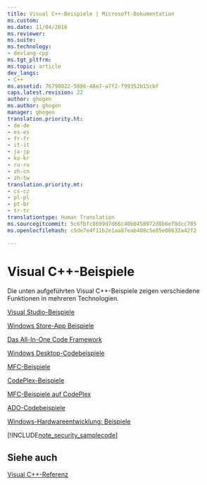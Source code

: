 ```yaml
---
title: Visual C++-Beispiele | Microsoft-Dokumentation
ms.custom: 
ms.date: 11/04/2016
ms.reviewer: 
ms.suite: 
ms.technology:
- devlang-cpp
ms.tgt_pltfrm: 
ms.topic: article
dev_langs:
- C++
ms.assetid: 76798022-5886-48e7-a7f2-f99352b15cbf
caps.latest.revision: 22
author: ghogen
ms.author: ghogen
manager: ghogen
translation.priority.ht:
- de-de
- es-es
- fr-fr
- it-it
- ja-jp
- ko-kr
- ru-ru
- zh-cn
- zh-tw
translation.priority.mt:
- cs-cz
- pl-pl
- pt-br
- tr-tr
translationtype: Human Translation
ms.sourcegitcommit: 5c6fbfc8699d7d66c40b0458972d8b6ef0dcc705
ms.openlocfilehash: c5de7e4f11b2e1aa87eab408c5e85e08632a42f2

---
```

# <a name="visual-c-samples"></a>Visual C++-Beispiele
Die unten aufgeführten Visual C++-Beispiele zeigen verschiedene Funktionen in mehreren Technologien.  
  
 [Visual Studio-Beispiele](http://code.msdn.microsoft.com/vstudio/site/search?f%5B0%5D.Type=ProgrammingLanguage&f%5B0%5D.Value=C%2B%2B)  
  
 [Windows Store-App Beispiele](http://code.msdn.microsoft.com/windowsapps/site/search?f%5B0%5D.Type=ProgrammingLanguage&f%5B0%5D.Value=C%2B%2B&f%5B0%5D.Text=C%2B%2B)  
  
 [Das All-In-One Code Framework](http://1code.codeplex.com/)  
  
 [Windows Desktop-Codebeispiele](http://code.msdn.microsoft.com/windowsdesktop/site/search?f%5B0%5D.Type=ProgrammingLanguage&f%5B0%5D.Value=C%2B%2B&f%5B0%5D.Text=C%2B%2B)  
  
 [MFC-Beispiele](http://code.msdn.microsoft.com/site/search?query=mfc&f%5B0%5D.Value=mfc&f%5B0%5D.Type=SearchText&ac=4)  
  
 [CodePlex-Beispiele](http://www.codeplex.com/site/search?query=C%2B%2B&ac=4)  
  
 [MFC-Beispiele auf CodePlex](http://www.codeplex.com/site/search?query=mfc&ac=4)  
  
 [ADO-Codebeispiele](http://msdn.microsoft.com/library/windows/desktop/ms677563\(v=vs.85\).aspx)  
  
 [Windows-Hardwareentwicklung: Beispiele](http://code.msdn.microsoft.com/windowshardware/site/search?f%5B0%5D.Type=ProgrammingLanguage&f%5B0%5D.Value=C%2B%2B&f%5B0%5D.Text=C%2B%2B)  
  
 [!INCLUDE[note_security_samplecode](includes/note_security_samplecode_md.md)]  
  
## <a name="see-also"></a>Siehe auch  
 [Visual C++-Referenz](http://msdn.microsoft.com/en-us/1ba03b5c-8229-4f63-b08c-6c12141d6ab1)


<!--HONumber=Feb17_HO4-->


